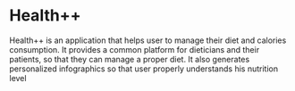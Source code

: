 # Health++
Health++ is an application that helps user to manage their diet and calories consumption. It provides a common platform for dieticians and their patients, so that they can manage a proper diet. It also generates personalized infographics so that user properly understands his nutrition level
